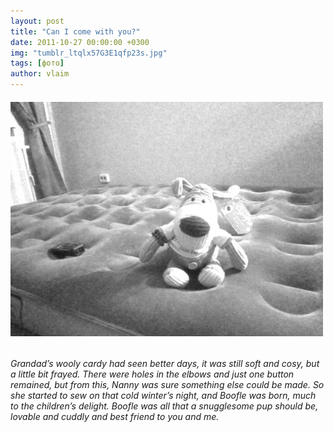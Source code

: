 ```yaml
---
layout: post
title: "Can I come with you?"
date: 2011-10-27 00:00:00 +0300
img: "tumblr_ltqlx57G3E1qfp23s.jpg"
tags: [фото]
author: vlaim
---
```


###### <span class="messageBody translationEligibleUserMessage">![](/assets/img/tumblr_ltqlx57G3E1qfp23s.jpg)</span>

###### <span class="messageBody translationEligibleUserMessage">Grandad’s wooly cardy had seen better days, it was still soft and cosy, but a little bit frayed. There were holes in the elbows and just one button remained, but from this, Nanny was sure something else could be made. So she started to sew on that cold winter’s night, and Boofle was born, much to the children’s delight. Boofle was all that a snugglesome pup should be, lovable and cuddly and best friend to you and me.</span>